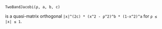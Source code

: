 ```
TwoBandJacobi(ρ, a, b, c)
```

is a quasi-matrix orthogonal `|x|^(2c) * (x^2 - ρ^2)^b * (1-x^2)^a` for `ρ ≤ |x| ≤ 1`.

